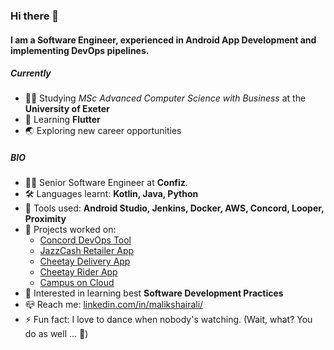 ### Hi there 👋

#### I am a Software Engineer, experienced in Android App Development and implementing DevOps pipelines. 

##### Currently

- :man_student: Studying *MSc Advanced Computer Science with Business* at the **University of Exeter**
- :baby: Learning **Flutter**
- :earth_asia: Exploring new career opportunities

##### BIO

- :man_technologist: Senior Software Engineer at **Confiz**. 
- :hammer_and_wrench: Languages learnt: **Kotlin, Java, Python**
- :toolbox: Tools used: **Android Studio, Jenkins, Docker, AWS, Concord, Looper, Proximity**
- 🚢 Projects worked on: 
  - [Concord DevOps Tool](https://concord.walmartlabs.com/)
  - [JazzCash Retailer App](https://play.google.com/store/apps/details?id=com.retailerapp.mobilink&hl=en_GB&gl=US)
  - [Cheetay Delivery App](https://play.google.com/store/apps/details?id=com.app.cheetay&hl=en_GB&gl=US) 
  - [Cheetay Rider App](https://play.google.com/store/apps/details?id=com.cheetay.riderapp) 
  - [Campus on Cloud](https://almusnet.com/campus-on-cloud/)
- :star2: Interested in learning best **Software Development Practices**
- :mailbox_closed: Reach me: [linkedin.com/in/malikshairali/](https://www.linkedin.com/in/malikshairali/)
- :zap: Fun fact: I love to dance when nobody's watching. (Wait, what? You do as well ... :hear_no_evil:)

